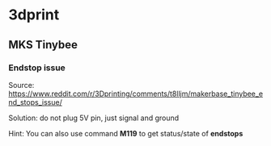 # 3dprint

## MKS Tinybee

### Endstop issue

Source: https://www.reddit.com/r/3Dprinting/comments/t8lljm/makerbase_tinybee_end_stops_issue/

Solution: do not plug 5V pin, just signal and ground

Hint: You can also use command **M119** to get status/state of **endstops**
